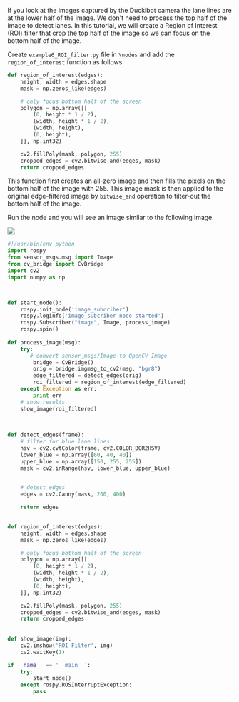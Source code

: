 If you look at the images captured by the Duckibot camera the lane lines are at the lower half of the image. We don't need to process the top half of the image to detect lanes. In this tutorial, we will create a Region of Interest (ROI) filter that crop the top half of the image so we can focus on the bottom half of the image. 

Create `example6_ROI_filter.py` file in `\nodes` and add the `region_of_interest` function as follows

```python
def region_of_interest(edges):
    height, width = edges.shape
    mask = np.zeros_like(edges)

    # only focus bottom half of the screen
    polygon = np.array([[
        (0, height * 1 / 2),
        (width, height * 1 / 2),
        (width, height),
        (0, height),
    ]], np.int32)

    cv2.fillPoly(mask, polygon, 255)
    cropped_edges = cv2.bitwise_and(edges, mask)
    return cropped_edges
```

This function first creates an all-zero image and then fills the pixels on the bottom half of the image with  255. This image mask is then applied to the original edge-filtered image by `bitwise_and` operation to filter-out the bottom half of the image.

Run the node and you will see an image similar to the following image.

![](https://miro.medium.com/max/320/1*w4gv5_H581ayXxVoQHR6Wg.png)

```python
#!/usr/bin/env python
import rospy
from sensor_msgs.msg import Image
from cv_bridge import CvBridge
import cv2
import numpy as np



def start_node():
    rospy.init_node('image_subcriber')
    rospy.loginfo('image_subcriber node started')
    rospy.Subscriber("image", Image, process_image)
    rospy.spin()
    
def process_image(msg):
    try:
       # convert sensor_msgs/Image to OpenCV Image
        bridge = CvBridge()
        orig = bridge.imgmsg_to_cv2(msg, "bgr8")
        edge_filtered = detect_edges(orig)
        roi_filtered = region_of_interest(edge_filtered)
    except Exception as err:
        print err
    # show results
    show_image(roi_filtered)
    

    
def detect_edges(frame):
    # filter for blue lane lines
    hsv = cv2.cvtColor(frame, cv2.COLOR_BGR2HSV)
    lower_blue = np.array([60, 40, 40])
    upper_blue = np.array([150, 255, 255])
    mask = cv2.inRange(hsv, lower_blue, upper_blue)
    

    # detect edges
    edges = cv2.Canny(mask, 200, 400)

    return edges
    

def region_of_interest(edges):
    height, width = edges.shape
    mask = np.zeros_like(edges)

    # only focus bottom half of the screen
    polygon = np.array([[
        (0, height * 1 / 2),
        (width, height * 1 / 2),
        (width, height),
        (0, height),
    ]], np.int32)

    cv2.fillPoly(mask, polygon, 255)
    cropped_edges = cv2.bitwise_and(edges, mask)
    return cropped_edges
        
        
def show_image(img):
    cv2.imshow('ROI Filter', img)
    cv2.waitKey(1)

if __name__ == '__main__':
    try:
        start_node()
    except rospy.ROSInterruptException:
        pass
```

